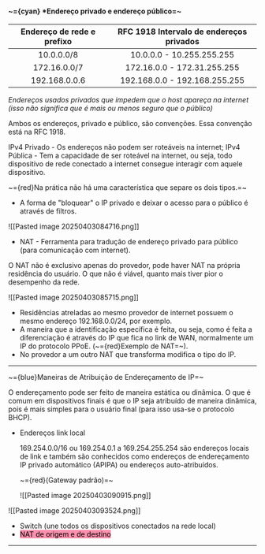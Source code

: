 
#### ~={cyan}                                         *Endereço privado e endereço público=~

| Endereço de rede e prefixo | RFC 1918 Intervalo de endereços privados |
| :------------------------: | :--------------------------------------: |
|         10.0.0.0/8         |        10.0.0.0 - 10.255.255.255         |
|        172.16.0.0/7        |       172.16.0.0 - 172.31.255.255        |
|       192.168.0.0.6        |      192.168.0.0 - 192.168.255.255       |
*Endereços usados privados que impedem que o host apareça na internet (isso não significa que é mais ou menos seguro que o público)*

Ambos os endereços, privado e público, são convenções. Essa convenção está na RFC 1918. 

IPv4 Privado - Os endereços não podem ser roteáveis na internet;
IPv4 Pública - Tem a capacidade de ser roteável na internet, ou seja, todo dispositivo de rede conectado a internet consegue interagir com aquele dispositivo.

~={red}Na prática não há uma característica que separe os dois tipos.=~

- A forma de "bloquear" o IP privado e deixar o acesso para o público é através de filtros.

![[Pasted image 20250403084716.png]]

-  NAT - Ferramenta para tradução de endereço privado para público (para comunicação com internet). 

O NAT não é exclusivo apenas do provedor, pode haver NAT na própria residência do usuário. O que não é viável, quanto mais tiver pior o desempenho da rede.

![[Pasted image 20250403085715.png]]

-  Residências atreladas ao mesmo provedor de internet possuem o mesmo endereço 192.168.0.0/24, por exemplo.
-  A maneira que a identificação específica é feita, ou seja, como é feita a diferenciação é através do IP que fica no link de WAN, normalmente um IP do protocolo PPoE. (~={red}Exemplo de NAT=~).
-  No provedor a um outro NAT que transforma modifica o tipo do IP.

---

~={blue}Maneiras de Atribuição de Endereçamento de IP=~

O endereçamento pode ser feito de maneira estática ou dinâmica. O que é comum em dispositivos finais é que o IP seja atribuído de maneira dinâmica, pois é mais simples para o usuário final (para isso usa-se o protocolo BHCP).

-  Endereços link local

	169.254.0.0/16 ou 169.254.0.1 a 169.254.255.254 são endereços locais de link e também são conhecidos como endereços de endereçamento IP privado automático (APIPA) ou endereços auto-atribuídos.

	~={red}(Gateway padrão)=~
	
	![[Pasted image 20250403090915.png]]

![[Pasted image 20250403093524.png]]

-  Switch (une todos os dispositivos conectados na rede local)
-  <mark style="background: #FF5582A6;">NAT de origem e de destino</mark>

---




































































































































